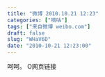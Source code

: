 ```yaml
---
title: "微博 2010.10.21 12:23"
categories: ["嘀咕"]
tags: ["来自微博 weibo.com"]
draft: false
slug: "WHaV6D"
date: "2010-10-21 12:23:00"
---
```


<p>呵呵。 O网页链接 　 ​​​​</p>
